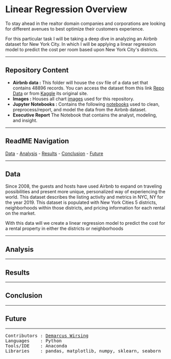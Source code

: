 # Linear Regression Overview 
To stay ahead in the realtor domain companies and corporations are looking for different avenues to best optimize their customers experience.

For this particular task I will be taking a deep dive in analyzing an Airbnb dataset for New York City. In which I will be applying a linear regression model to predict the cost per room based upon New York City's districts.

---
## Repository Content

- <b>Airbnb data :</b> This folder will house the csv file of a data set that contains 48896 records. You can access the dataset from this link <a href=https://github.com/marcusw0602/DATA_602_Intro_DataAnalysis_and_Machine_Learning/tree/master/Assignments&Projects/Linear%20Regression%20Model/Data>Repo Data</a> or from <a href=https://www.kaggle.com/dgomonov/new-york-city-airbnb-open-data>Kaggle</a> its original site.
- <b>Images :</b> Houses all chart <a href=https://github.com/marcusw0602/DATA_602_Intro_DataAnalysis_and_Machine_Learning/tree/master/Assignments%26Projects/Linear%20Regression%20Model/Images>images</a> used for this repository.
- <b>Jupyter Notebooks :</b> Contains the following <a href=https://github.com/marcusw0602/DATA_602_Intro_DataAnalysis_and_Machine_Learning/tree/master/Assignments%26Projects/Linear%20Regression%20Model/Notebooks>notebooks</a> used to clean, preprocess/report, and model the data from the Airbnb dataset. 
- <b>Executive Report</b> The Notebook that contains the analyst, modeling, and insight.

---
## ReadME Navigation

[Data](https://github.com/marcusw0602/DATA_602_Intro_DataAnalysis_and_Machine_Learning/tree/master/Assignments%26Projects/Linear%20Regression%20Model#Data) -
[Analysis](https://github.com/marcusw0602/DATA_602_Intro_DataAnalysis_and_Machine_Learning/tree/master/Assignments%26Projects/Linear%20Regression%20Model#Analysis) -
[Results](https://github.com/marcusw0602/DATA_602_Intro_DataAnalysis_and_Machine_Learning/tree/master/Assignments%26Projects/Linear%20Regression%20Model#Results) -
[Conclusion](https://github.com/marcusw0602/DATA_602_Intro_DataAnalysis_and_Machine_Learning/tree/master/Assignments%26Projects/Linear%20Regression%20Model#Conclusion) -
[Future](https://github.com/marcusw0602/DATA_602_Intro_DataAnalysis_and_Machine_Learning/tree/master/Assignments%26Projects/Linear%20Regression%20Model#Future)

---
## Data
Since 2008, the guests and hosts have used Airbnb to expand on traveling possibilities and present more unique, personalized way of experiencing the world. This dataset describes the listing activity and metrics in NYC, NY for the year 2019. This dataset is populated with New York Cities 5 districts, neighborhoods within those districts, and pricing information for each rental on the market. 

With this data will we create a linear regression model to predict the cost for a rental property in either the districts or neighborhoods

---
## Analysis

---
## Results

---
## Conclusion

---
## Future

---
<pre>
Contributors : <a href=https://github.com/marcusw0602>Demarcus Wirsing</a>
Languages    : Python
Tools/IDE    : Anaconda
Libraries    : pandas, matplotlib, numpy, sklearn, seaborn
</pre>

